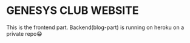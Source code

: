 # GENESYS CLUB WEBSITE 
This is the frontend part.
Backend(blog-part) is running on heroku on a private repo😁

